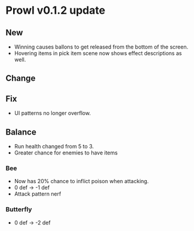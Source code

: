 # Prowl v0.1.2 update

## New

- Winning causes ballons to get released from the bottom of the screen.
- Hovering items in pick item scene now shows effect descriptions as well.

## Change

## Fix

- UI patterns no longer overflow.

## Balance

- Run health changed from 5 to 3.
- Greater chance for enemies to have items

### Bee

- Now has 20% chance to inflict poison when attacking.
- 0 def -> -1 def
- Attack pattern nerf

### Butterfly

- 0 def -> -2 def